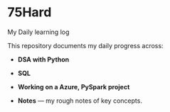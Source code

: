 # 75Hard
My Daily learning log

This repository documents my daily progress across:
- **DSA with Python** 
- **SQL** 
- **Working on a Azure, PySpark project**
 
- **Notes** — my rough notes of key concepts.

